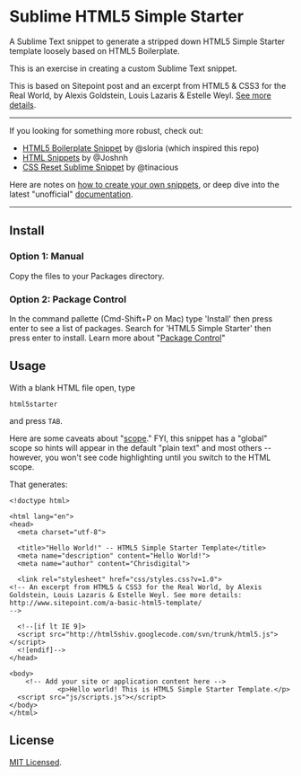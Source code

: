 # Sublime HTML5 Simple Starter

A Sublime Text snippet to generate a stripped down HTML5 Simple Starter template loosely based on HTML5 Boilerplate. 

This is an exercise in creating a custom Sublime Text snippet.

This is based on Sitepoint post and an excerpt from HTML5 & CSS3 for the Real World, by Alexis Goldstein, Louis Lazaris & Estelle Weyl. [See more details](http://www.sitepoint.com/a-basic-html5-template/).

---

If you looking for something more robust, check out: 
- [HTML5 Boilerplate Snippet](https://github.com/sloria/sublime-html5-boilerplate) by @sloria (which inspired this repo)
- [HTML Snippets](https://github.com/joshnh/HTML-Snippets) by @Joshnh 
- [CSS Reset Sublime Snippet](https://github.com/tinacious/CSS-Reset-Sublime-Snippet) by @tinacious 

Here are notes on [how to create your own snippets](http://www.webtempest.com/sublime-text-2-how-to-create-snippets), or deep dive into the latest "unofficial" [documentation](http://docs.sublimetext.info/en/latest/).

---
## Install

### Option 1: Manual

Copy the files to your Packages directory.

### Option 2: Package Control

In the command pallette (Cmd-Shift+P on Mac) type 'Install' then press enter to see a list of packages. Search for 'HTML5 Simple Starter' then press enter to install. Learn more about "[Package Control](https://sublime.wbond.net/)"

## Usage

With a blank HTML file open, type

    html5starter

and press `TAB`. 

Here are some caveats about "[scope](http://stackoverflow.com/questions/19495269/sublime-text-2-code-snippet-not-working-in-proper-scope)." FYI, this snippet has a "global" scope so hints will appear in the default "plain text" and most others -- however, you won't see code highlighting until you switch to the HTML scope.

That generates:

    <!doctype html>

    <html lang="en">
    <head>
      <meta charset="utf-8">

      <title>"Hello World!" -- HTML5 Simple Starter Template</title>
      <meta name="description" content="Hello World!">
      <meta name="author" content="Chrisdigital">

      <link rel="stylesheet" href="css/styles.css?v=1.0">
    <!-- An excerpt from HTML5 & CSS3 for the Real World, by Alexis Goldstein, Louis Lazaris & Estelle Weyl. See more details: http://www.sitepoint.com/a-basic-html5-template/ 
    -->

      <!--[if lt IE 9]>
      <script src="http://html5shiv.googlecode.com/svn/trunk/html5.js"></script>
      <![endif]-->
    </head>

    <body>
        <!-- Add your site or application content here -->
                <p>Hello world! This is HTML5 Simple Starter Template.</p>
      <script src="js/scripts.js"></script>
    </body>
    </html>

## License 

[MIT Licensed](http://chrisdigital.mit-license.org/).